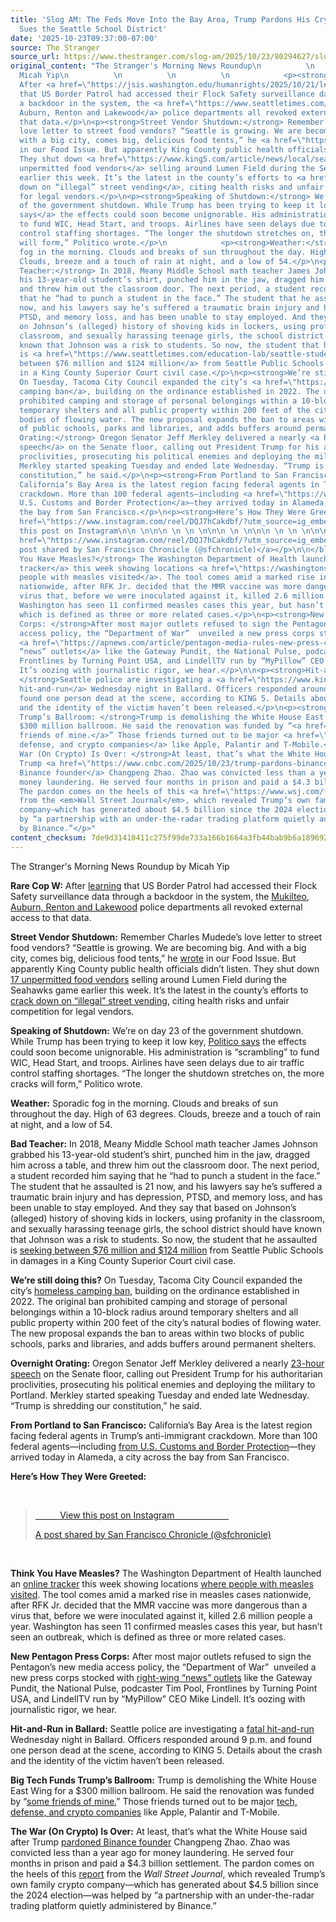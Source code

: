 ```yaml
---
title: 'Slog AM: The Feds Move Into the Bay Area, Trump Pardons His Crypto Bro, Ex-Student
  Sues the Seattle School District'
date: '2025-10-23T09:37:00-07:00'
source: The Stranger
source_url: https://www.thestranger.com/slog-am/2025/10/23/80294627/slog-am-the-feds-move-into-the-bay-area-trump-pardons-his-crypto-bro-ex-student-sues-the-seattle-school-district
original_content: "The Stranger's Morning News Roundup\n          \n            by
  Micah Yip\n          \n          \n          \n            <p><strong>Rare Cop W:</strong>
  After <a href=\"https://jsis.washington.edu/humanrights/2025/10/21/leaving-the-door-wide-open/\">learning</a>
  that US Border Patrol had accessed their Flock Safety surveillance data through
  a backdoor in the system, the <a href=\"https://www.seattletimes.com/seattle-news/law-justice/feds-searched-flock-security-systems-at-18-wa-police-agencies-report/\">Mukilteo,
  Auburn, Renton and Lakewood</a> police departments all revoked external access to
  that data.</p>\n<p><strong>Street Vendor Shutdown:</strong> Remember Charles Mudede’s
  love letter to street food vendors? “Seattle is growing. We are becoming big. And
  with a big city, comes big, delicious food tents,” he <a href=\"https://www.thestranger.com/food-issue-2025/2025/10/03/80267011/big-city-big-street-food\">wrote</a>
  in our Food Issue. But apparently King County public health officials didn’t listen.
  They shut down <a href=\"https://www.king5.com/article/news/local/seattle/public-health-closes-13-unpermitted-food-vendors-operating-lumen-field-seattle/281-cbc51573-9b7c-4cd5-a228-87e95a1139ea\">17
  unpermitted food vendors</a> selling around Lumen Field during the Seahawks game
  earlier this week. It’s the latest in the county’s efforts to <a href=\"https://www.king5.com/article/news/local/seattle/king-county-illegal-food-cart-crack-down/281-e4dfce1d-26fb-40eb-99cf-d19ed06ba97d\">crack
  down on “illegal” street vending</a>, citing health risks and unfair competition
  for legal vendors.</p>\n<p><strong>Speaking of Shutdown:</strong> We’re on day 23
  of the government shutdown. While Trump has been trying to keep it low key, <a href=\"https://www.politico.com/news/2025/10/22/the-longer-the-shutdown-lasts-the-harder-it-is-to-mask-00618958\">Politico
  says</a> the effects could soon become unignorable. His administration is “scrambling”
  to fund WIC, Head Start, and troops. Airlines have seen delays due to air traffic
  control staffing shortages. “The longer the shutdown stretches on, the more cracks
  will form,” Politico wrote.</p>\n            <p><strong>Weather:</strong> Sporadic
  fog in the morning. Clouds and breaks of sun throughout the day. High of 63 degrees.
  Clouds, breeze and a touch of rain at night, and a low of 54.</p>\n<p><strong>Bad
  Teacher:</strong> In 2018, Meany Middle School math teacher James Johnson grabbed
  his 13-year-old student’s shirt, punched him in the jaw, dragged him across a table,
  and threw him out the classroom door. The next period, a student recorded him saying
  that he “had to punch a student in the face.” The student that he assaulted is 21
  now, and his lawyers say he’s suffered a traumatic brain injury and has depression,
  PTSD, and memory loss, and has been unable to stay employed. And they say that based
  on Johnson’s (alleged) history of shoving kids in lockers, using profanity in the
  classroom, and sexually harassing teenage girls, the school district should have
  known that Johnson was a risk to students. So now, the student that he assaulted
  is <a href=\"https://www.seattletimes.com/education-lab/seattle-student-punched-by-teacher-seeks-millions-in-damages/\">seeking
  between $76 million and $124 million</a> from Seattle Public Schools in damages
  in a King County Superior Court civil case.</p>\n<p><strong>We’re still doing this?</strong>
  On Tuesday, Tacoma City Council expanded the city’s <a href=\"https://www.thenewstribune.com/news/local/article312606417.html\">homeless
  camping ban</a>, building on the ordinance established in 2022. The original ban
  prohibited camping and storage of personal belongings within a 10-block radius around
  temporary shelters and all public property within 200 feet of the city’s natural
  bodies of flowing water. The new proposal expands the ban to areas within two blocks
  of public schools, parks and libraries, and adds buffers around permanent shelters.</p>\n<p><strong>Overnight
  Orating:</strong> Oregon Senator Jeff Merkley delivered a nearly <a href=\"https://www.theguardian.com/us-news/2025/oct/22/senator-jeff-merkley-floor-speech-trump\">23-hour
  speech</a> on the Senate floor, calling out President Trump for his authoritarian
  proclivities, prosecuting his political enemies and deploying the military to Portland.
  Merkley started speaking Tuesday and ended late Wednesday. “Trump is shredding our
  constitution,” he said.</p>\n<p><strong>From Portland to San Francisco:</strong>
  California’s Bay Area is the latest region facing federal agents in Trump’s anti-immigrant
  crackdown. More than 100 federal agents—including <a href=\"https://www.sfchronicle.com/bayarea/article/sf-immigration-operation-21114328.php\">from
  U.S. Customs and Border Protection</a>—they arrived today in Alameda, a city across
  the bay from San Francisco.</p>\n<p><strong>Here’s How They Were Greeted:</strong></p>\n<p> </p>\n<blockquote>\n<a
  href=\"https://www.instagram.com/reel/DQJ7hCakdbf/?utm_source=ig_embed&amp;utm_campaign=loading\">\n\n \n\n \n \n\n\n \n \n\nView
  this post on Instagram\n\n \n\n\n \n \n \n\n\n \n \n\n\n \n \n \n\n\n\n \n \n\n</a>\n<p><a
  href=\"https://www.instagram.com/reel/DQJ7hCakdbf/?utm_source=ig_embed&amp;utm_campaign=loading\">A
  post shared by San Francisco Chronicle (@sfchronicle)</a></p>\n\n</blockquote>\n<p> </p>\n<p>\n\n</p>\n<p><strong>Think
  You Have Measles?</strong> The Washington Department of Health launched an <a href=\"https://wadoh.maps.arcgis.com/apps/dashboards/10e3b2b43f784eabbdb0a5873acd660d\">online
  tracker</a> this week showing locations <a href=\"https://washingtonstatestandard.com/briefs/new-map-tracks-measles-exposures-across-washington/\">where
  people with measles visited</a>. The tool comes amid a marked rise in measles cases
  nationwide, after RFK Jr. decided that the MMR vaccine was more dangerous than a
  virus that, before we were inoculated against it, killed 2.6 million people a year.
  Washington has seen 11 confirmed measles cases this year, but hasn’t seen an outbreak,
  which is defined as three or more related cases.</p>\n<p><strong>New Pentagon Press
  Corps: </strong>After most major outlets refused to sign the Pentagon’s new media
  access policy, the “Department of War”  unveiled a new press corps stocked with
  <a href=\"https://apnews.com/article/pentagon-media-rules-new-press-corps-b14b8cef6ba63cdac17c8ffac375e615\">right-wing
  “news” outlets</a> like the Gateway Pundit, the National Pulse, podcaster Tim Pool,
  Frontlines by Turning Point USA, and LindellTV run by “MyPillow” CEO Mike Lindell.
  It’s oozing with journalistic rigor, we hear.</p>\n\n<p><strong>Hit-and-Run in Ballard:
  </strong>Seattle police are investigating a <a href=\"https://www.king5.com/article/news/local/police-respond-to-deadly-crash-ballard/281-2acee6db-7a7d-4e67-a737-88f32bb896a9?tbref=hp\">fatal
  hit-and-run</a> Wednesday night in Ballard. Officers responded around 9 p.m. and
  found one person dead at the scene, according to KING 5. Details about the crash
  and the identity of the victim haven’t been released.</p>\n<p><strong>Big Tech Funds
  Trump’s Ballroom: </strong>Trump is demolishing the White House East Wing for a
  $300 million ballroom. He said the renovation was funded by “<a href=\"https://www.bbc.com/news/articles/czxn7lwzx5po\">some
  friends of mine.</a>” Those friends turned out to be major <a href=\"https://www.theguardian.com/us-news/2025/oct/23/trump-white-house-ballroom-donors\">tech,
  defense, and crypto companies</a> like Apple, Palantir and T-Mobile.</p>\n<p><strong>The
  War (On Crypto) Is Over: </strong>At least, that’s what the White House said after
  Trump <a href=\"https://www.cnbc.com/2025/10/23/trump-pardons-binance-founder-cz-zhao.html\">pardoned
  Binance founder</a> Changpeng Zhao. Zhao was convicted less than a year ago for
  money laundering. He served four months in prison and paid a $4.3 billion settlement.
  The pardon comes on the heels of this <a href=\"https://www.wsj.com/finance/currencies/trump-family-crypto-1e7ab14a?mod=article_inline\">report</a>
  from the <em>Wall Street Journal</em>, which revealed Trump’s own family crypto
  company—which has generated about $4.5 billion since the 2024 election—was helped
  by “a partnership with an under-the-radar trading platform quietly administered
  by Binance.”</p>"
content_checksum: 7de9d31410411c275f99de733a166b1664a3fb44bab9b6a18969210f7124661e
---
```


The Stranger's Morning News Roundup by Micah Yip

**Rare Cop W:** After [learning](https://jsis.washington.edu/humanrights/2025/10/21/leaving-the-door-wide-open/) that US Border Patrol had accessed their Flock Safety surveillance data through a backdoor in the system, the [Mukilteo, Auburn, Renton and Lakewood](https://www.seattletimes.com/seattle-news/law-justice/feds-searched-flock-security-systems-at-18-wa-police-agencies-report/) police departments all revoked external access to that data.

**Street Vendor Shutdown:** Remember Charles Mudede’s love letter to street food vendors? “Seattle is growing. We are becoming big. And with a big city, comes big, delicious food tents,” he [wrote](https://www.thestranger.com/food-issue-2025/2025/10/03/80267011/big-city-big-street-food) in our Food Issue. But apparently King County public health officials didn’t listen. They shut down [17 unpermitted food vendors](https://www.king5.com/article/news/local/seattle/public-health-closes-13-unpermitted-food-vendors-operating-lumen-field-seattle/281-cbc51573-9b7c-4cd5-a228-87e95a1139ea) selling around Lumen Field during the Seahawks game earlier this week. It’s the latest in the county’s efforts to [crack down on “illegal” street vending](https://www.king5.com/article/news/local/seattle/king-county-illegal-food-cart-crack-down/281-e4dfce1d-26fb-40eb-99cf-d19ed06ba97d), citing health risks and unfair competition for legal vendors.

**Speaking of Shutdown:** We’re on day 23 of the government shutdown. While Trump has been trying to keep it low key, [Politico says](https://www.politico.com/news/2025/10/22/the-longer-the-shutdown-lasts-the-harder-it-is-to-mask-00618958) the effects could soon become unignorable. His administration is “scrambling” to fund WIC, Head Start, and troops. Airlines have seen delays due to air traffic control staffing shortages. “The longer the shutdown stretches on, the more cracks will form,” Politico wrote.

**Weather:** Sporadic fog in the morning. Clouds and breaks of sun throughout the day. High of 63 degrees. Clouds, breeze and a touch of rain at night, and a low of 54.

**Bad Teacher:** In 2018, Meany Middle School math teacher James Johnson grabbed his 13-year-old student’s shirt, punched him in the jaw, dragged him across a table, and threw him out the classroom door. The next period, a student recorded him saying that he “had to punch a student in the face.” The student that he assaulted is 21 now, and his lawyers say he’s suffered a traumatic brain injury and has depression, PTSD, and memory loss, and has been unable to stay employed. And they say that based on Johnson’s (alleged) history of shoving kids in lockers, using profanity in the classroom, and sexually harassing teenage girls, the school district should have known that Johnson was a risk to students. So now, the student that he assaulted is [seeking between $76 million and $124 million](https://www.seattletimes.com/education-lab/seattle-student-punched-by-teacher-seeks-millions-in-damages/) from Seattle Public Schools in damages in a King County Superior Court civil case.

**We’re still doing this?** On Tuesday, Tacoma City Council expanded the city’s [homeless camping ban](https://www.thenewstribune.com/news/local/article312606417.html), building on the ordinance established in 2022. The original ban prohibited camping and storage of personal belongings within a 10-block radius around temporary shelters and all public property within 200 feet of the city’s natural bodies of flowing water. The new proposal expands the ban to areas within two blocks of public schools, parks and libraries, and adds buffers around permanent shelters.

**Overnight Orating:** Oregon Senator Jeff Merkley delivered a nearly [23-hour speech](https://www.theguardian.com/us-news/2025/oct/22/senator-jeff-merkley-floor-speech-trump) on the Senate floor, calling out President Trump for his authoritarian proclivities, prosecuting his political enemies and deploying the military to Portland. Merkley started speaking Tuesday and ended late Wednesday. “Trump is shredding our constitution,” he said.

**From Portland to San Francisco:** California’s Bay Area is the latest region facing federal agents in Trump’s anti-immigrant crackdown. More than 100 federal agents—including [from U.S. Customs and Border Protection](https://www.sfchronicle.com/bayarea/article/sf-immigration-operation-21114328.php)—they arrived today in Alameda, a city across the bay from San Francisco.

**Here’s How They Were Greeted:**

&nbsp;

> [&nbsp; &nbsp; &nbsp; &nbsp; &nbsp; View this post on Instagram &nbsp; &nbsp; &nbsp; &nbsp; &nbsp; &nbsp; &nbsp; &nbsp; &nbsp; &nbsp; &nbsp;](https://www.instagram.com/reel/DQJ7hCakdbf/?utm_source=ig_embed&utm_campaign=loading)
> 
> [A post shared by San Francisco Chronicle (@sfchronicle)](https://www.instagram.com/reel/DQJ7hCakdbf/?utm_source=ig_embed&utm_campaign=loading)

&nbsp;

**Think You Have Measles?** The Washington Department of Health launched an [online tracker](https://wadoh.maps.arcgis.com/apps/dashboards/10e3b2b43f784eabbdb0a5873acd660d) this week showing locations [where people with measles visited](https://washingtonstatestandard.com/briefs/new-map-tracks-measles-exposures-across-washington/). The tool comes amid a marked rise in measles cases nationwide, after RFK Jr. decided that the MMR vaccine was more dangerous than a virus that, before we were inoculated against it, killed 2.6 million people a year. Washington has seen 11 confirmed measles cases this year, but hasn’t seen an outbreak, which is defined as three or more related cases.

**New Pentagon Press Corps:** After most major outlets refused to sign the Pentagon’s new media access policy, the “Department of War”&nbsp; unveiled a new press corps stocked with [right-wing “news” outlets](https://apnews.com/article/pentagon-media-rules-new-press-corps-b14b8cef6ba63cdac17c8ffac375e615) like the Gateway Pundit, the National Pulse, podcaster Tim Pool, Frontlines by Turning Point USA, and LindellTV run by “MyPillow” CEO Mike Lindell. It’s oozing with journalistic rigor, we hear.

**Hit-and-Run in Ballard:** Seattle police are investigating a [fatal hit-and-run](https://www.king5.com/article/news/local/police-respond-to-deadly-crash-ballard/281-2acee6db-7a7d-4e67-a737-88f32bb896a9?tbref=hp) Wednesday night in Ballard. Officers responded around 9 p.m. and found one person dead at the scene, according to KING 5. Details about the crash and the identity of the victim haven’t been released.

**Big Tech Funds Trump’s Ballroom:** Trump is demolishing the White House East Wing for a $300 million ballroom. He said the renovation was funded by “[some friends of mine.](https://www.bbc.com/news/articles/czxn7lwzx5po)” Those friends turned out to be major [tech, defense, and crypto companies](https://www.theguardian.com/us-news/2025/oct/23/trump-white-house-ballroom-donors) like Apple, Palantir and T-Mobile.

**The War (On Crypto) Is Over:** At least, that’s what the White House said after Trump [pardoned Binance founder](https://www.cnbc.com/2025/10/23/trump-pardons-binance-founder-cz-zhao.html) Changpeng Zhao. Zhao was convicted less than a year ago for money laundering. He served four months in prison and paid a $4.3 billion settlement. The pardon comes on the heels of this [report](https://www.wsj.com/finance/currencies/trump-family-crypto-1e7ab14a?mod=article_inline) from the _Wall Street Journal_, which revealed Trump’s own family crypto company—which has generated about $4.5 billion since the 2024 election—was helped by “a partnership with an under-the-radar trading platform quietly administered by Binance.”

